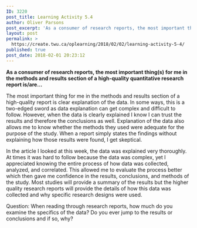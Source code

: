 ```yaml
---
ID: 3220
post_title: Learning Activity 5.4
author: Oliver Parsons
post_excerpt: 'As a consumer of research reports, the most important thing(s) for me in the methods and results section of a high-quality quantitative research report is/are&hellip; The most important thing for me in the methods and results section of a high-quality... <a href="https://create.twu.ca/oplearning/2018/02/02/learning-activity-5-4/"> Continue Reading &rarr;</a>'
layout: post
permalink: >
  https://create.twu.ca/oplearning/2018/02/02/learning-activity-5-4/
published: true
post_date: 2018-02-01 20:23:12
---
```

<p><strong>As a consumer of research reports, the most important thing(s) for me in the methods and results section of a high-quality quantitative research report is/are&#8230;</strong></p>
<p>The most important thing for me in the methods and results section of a high-quality report is clear explanation of the data. In some ways, this is a two-edged sword as data explanation can get complex and difficult to follow. However, when the data is clearly explained I know I can trust the results and therefore the conclusions as well. Explanation of the data also allows me to know whether the methods they used were adequate for the purpose of the study. When a report simply states the findings without explaining how those results were found, I get skeptical.</p>
<p>In the article I looked at this week, the data was explained very thoroughly. At times it was hard to follow because the data was complex, yet I appreciated knowing the entire process of how data was collected, analyzed, and correlated. This allowed me to evaluate the process better which then gave me confidence in the results, conclusions, and methods of the study. Most studies will provide a summary of the results but the higher quality research reports will provide the details of how this data was collected and why specific research designs were used.</p>
<p>Question: When reading through research reports, how much do you examine the specifics of the data? Do you ever jump to the results or conclusions and if so, why?</p>